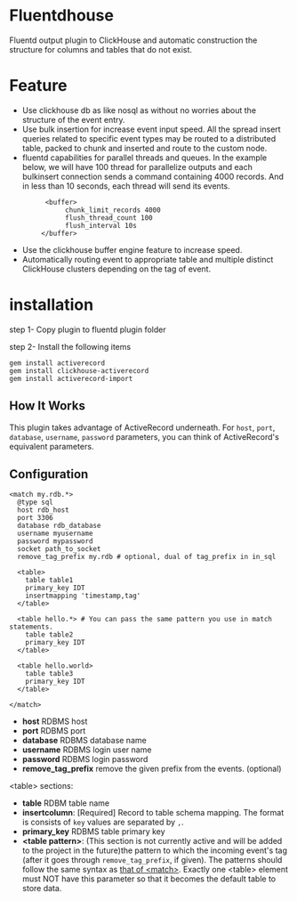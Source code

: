 # Fluentdhouse
 Fluentd output plugin to ClickHouse and automatic construction the structure for columns and tables that do not exist. 
 
# Feature
 *  Use clickhouse db as like nosql as without no worries about the structure of the event entry.
 *  Use bulk insertion for increase event input speed. All the spread insert queries related to specific event types may be routed to a distributed table, packed to chunk and inserted and route to the custom node.
 *  fluentd capabilities for parallel threads and queues.
 In the example below, we will have 100 thread for parallelize outputs and each bulkinsert connection sends a command containing 4000 records. And in less than 10 seconds, each thread will send its events.

```
         <buffer>
		      chunk_limit_records 4000
		      flush_thread_count 100
		      flush_interval 10s
        </buffer>

```

 *  Use the clickhouse buffer engine feature to increase speed.
 *  Automatically routing event to appropriate table and multiple distinct ClickHouse clusters depending on the tag of event. 
  


# installation
step 1- Copy plugin to fluentd plugin folder

step 2- Install the following items 

```
gem install activerecord
gem install clickhouse-activerecord
gem install activerecord-import

```

## How It Works

This plugin takes advantage of ActiveRecord underneath. For `host`, `port`, `database`, `username`, `password` parameters, you can think of ActiveRecord's equivalent parameters.

## Configuration

    <match my.rdb.*>
      @type sql
      host rdb_host
      port 3306
      database rdb_database
      username myusername
      password mypassword
      socket path_to_socket
      remove_tag_prefix my.rdb # optional, dual of tag_prefix in in_sql

      <table>
        table table1
        primary_key IDT
        insertmapping 'timestamp,tag'
      </table>

      <table hello.*> # You can pass the same pattern you use in match statements.
        table table2
        primary_key IDT
      </table>
      
      <table hello.world>
        table table3
        primary_key IDT
      </table>
      
    </match>

* **host** RDBMS host
* **port** RDBMS port
* **database** RDBMS database name
* **username** RDBMS login user name
* **password** RDBMS login password
* **remove_tag_prefix** remove the given prefix from the events. (optional)

\<table\> sections:

* **table** RDBM table name
* **insertcolumn**: [Required] Record to table schema mapping. The format is consists of `key` values are separated by `,`.
* **primary_key** RDBMS table primary key
* **\<table pattern\>**: (This section is not currently active and will be added to the project in the future)the pattern to which the incoming event's tag (after it goes through `remove_tag_prefix`, if given). The patterns should follow the same syntax as [that of \<match\>](https://docs.fluentd.org/configuration/config-file#how-match-patterns-work). Exactly one \<table\> element must NOT have this parameter so that it becomes the default table to store data.
